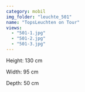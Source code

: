```yaml
---
category: mobil
img_folder: "leuchte_501"
name: "TopsLeuchten on Tour"
views:
  - "501-1.jpg"
  - "501-2.jpg"
  - "501-3.jpg"
---
```


Height: 130 cm

Width: 95 cm

Depth: 50 cm
